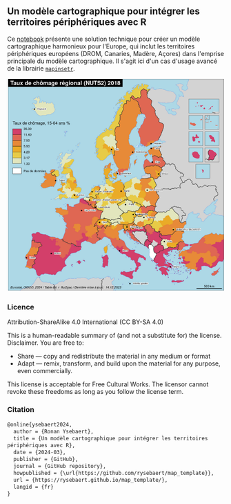## Un modèle cartographique pour intégrer les territoires périphériques avec R

Ce [notebook](https://rysebaert.github.io/map_template/) présente une solution technique pour créer un modèle cartographique harmonieux pour l'Europe, qui inclut les territoires périphériques européens (DROM, Canaries, Madère, Açores) dans l'emprise principale du modèle cartographique. Il s'agit ici d'un cas d'usage avancé de la librairie [`mapinsetr`](https://github.com/riatelab/mapinsetr).

![](fig/fig_template.png)

### Licence
Attribution-ShareAlike 4.0 International (CC BY-SA 4.0)

This is a human-readable summary of (and not a substitute for) the license. Disclaimer.
You are free to:
* Share — copy and redistribute the material in any medium or format
* Adapt — remix, transform, and build upon the material for any purpose, even commercially.

This license is acceptable for Free Cultural Works. The licensor cannot revoke these freedoms as long as you follow the license term.

### Citation

```
@online{ysebaert2024,
  author = {Ronan Ysebaert},
  title = {Un modèle cartographique pour intégrer les territoires périphériques avec R},
  date = {2024-03},
  publisher = {GitHub},
  journal = {GitHub repository},
  howpublished = {\url{https://github.com/rysebaert/map_template}},
  url = {https://rysebaert.github.io/map_template/},
  langid = {fr}
}
```